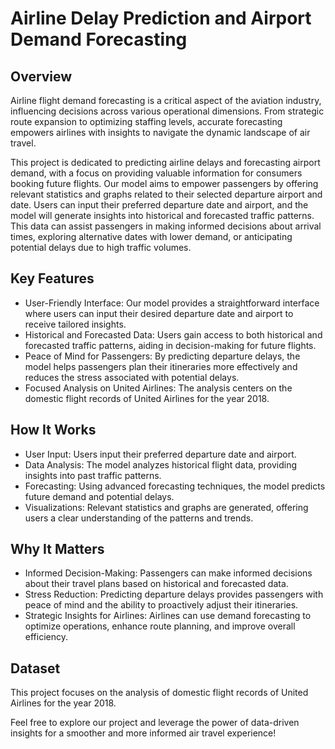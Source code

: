 # Airline Delay Prediction and Airport Demand Forecasting
## Overview
Airline flight demand forecasting is a critical aspect of the aviation industry, influencing decisions across various operational dimensions. From strategic route expansion to optimizing staffing levels, accurate forecasting empowers airlines with insights to navigate the dynamic landscape of air travel.

This project is dedicated to predicting airline delays and forecasting airport demand, with a focus on providing valuable information for consumers booking future flights. Our model aims to empower passengers by offering relevant statistics and graphs related to their selected departure airport and date. Users can input their preferred departure date and airport, and the model will generate insights into historical and forecasted traffic patterns. This data can assist passengers in making informed decisions about arrival times, exploring alternative dates with lower demand, or anticipating potential delays due to high traffic volumes.

## Key Features
- User-Friendly Interface: Our model provides a straightforward interface where users can input their desired departure date and airport to receive tailored insights.
- Historical and Forecasted Data: Users gain access to both historical and forecasted traffic patterns, aiding in decision-making for future flights.
- Peace of Mind for Passengers: By predicting departure delays, the model helps passengers plan their itineraries more effectively and reduces the stress associated with potential delays.
- Focused Analysis on United Airlines: The analysis centers on the domestic flight records of United Airlines for the year 2018.

## How It Works
- User Input: Users input their preferred departure date and airport.
- Data Analysis: The model analyzes historical flight data, providing insights into past traffic patterns.
- Forecasting: Using advanced forecasting techniques, the model predicts future demand and potential delays.
- Visualizations: Relevant statistics and graphs are generated, offering users a clear understanding of the patterns and trends.

## Why It Matters
- Informed Decision-Making: Passengers can make informed decisions about their travel plans based on historical and forecasted data.
- Stress Reduction: Predicting departure delays provides passengers with peace of mind and the ability to proactively adjust their itineraries.
- Strategic Insights for Airlines: Airlines can use demand forecasting to optimize operations, enhance route planning, and improve overall efficiency.

## Dataset
This project focuses on the analysis of domestic flight records of United Airlines for the year 2018.

Feel free to explore our project and leverage the power of data-driven insights for a smoother and more informed air travel experience!
